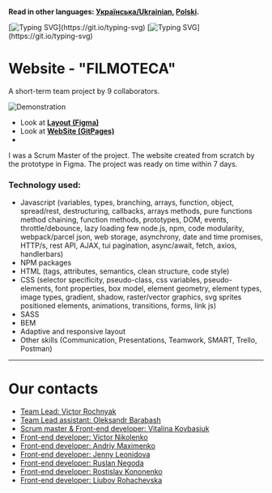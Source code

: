 **Read in other languages: [Українська/Ukrainian](README.uk.md), [Polski](README.pl.md).**

[![Typing SVG](https://readme-typing-svg.herokuapp.com?color=%2336BCF7&lines=This+is+our+team+project+.)](https://git.io/typing-svg)
[![Typing SVG](https://readme-typing-svg.herokuapp.com?color=%2336BCF7&lines=We+are+"+MAGIC+OUTSIDE+HOGWARTS+")](https://git.io/typing-svg)

# Website - "FILMOTECA"
A short-term team project by 9 collaborators.

![Demonstration](https://github.com/Victor-Rochnyak/Filmoteka/blob/main/src/images/demonstration/demo1.png)


- Look at [**Layout (Figma)**](<https://www.figma.com/file/HQe3RRxC8g01HNSSPBuNy1/Filmoteka-(Copy)-(Copy)-(Copy)?node-id=50631%3A2>)
- Look at [**WebSite (GitPages)**]((https://victor-rochnyak.github.io/Filmoteka/))
-

I was a Scrum  Master of the project.
The website created from scratch by the prototype in Figma.
The project was ready on time within 7 days.

### Technology used:

 * Javascript (variables, types, branching, arrays, function, object,
spread/rest, destructuring, callbacks, arrays methods, pure functions
method chaining,  function methods, prototypes, DOM, events, throttle/debounce, lazy loading
few node.js, npm, code modularity, webpack/parcel
json, web storage, asynchrony, date and time
promises, HTTP/s, rest API, AJAX, tui pagination, async/await, fetch, axios, handlerbars) <br/>
 * NPM packages <br/>
 * HTML (tags, attributes, semantics, clean structure, code style) <br/>
 * CSS (selector specificity, pseudo-class, css variables, pseudo-elements,
font properties, box model, element geometry, element types,
image types, gradient, shadow, raster/vector graphics, svg sprites
positioned elements, animations, transitions, forms, link js) <br/>
 * SASS <br/>
 * BEM  <br/>
 * Adaptive and responsive layout <br/>
 * Other skills (Communication, Presentations, Teamwork, SMART, Trello, Postman) <br/>

---
# Our contacts
* [ Team Lead: Victor Rochnyak](https://github.com/Victor-Rochnyak)
* [ Team Lead assistant: Oleksandr Barabash](https://github.com/OleksandrB93)
* [ Scrum master & Front-end developer: Vitalina Kovbasiuk](https://github.com/VitalinaKovbasiuk)
* [ Front-end developer: Victor Nikolenko](https://github.com/victor1982nik)
* [ Front-end developer: Andriy Maximenko](https://github.com/shevalie30)
* [ Front-end developer: Jenny Leonidova](https://github.com/Jenny85185)
* [ Front-end developer: Ruslan Negoda](https://github.com/RuslanNegoda1989Arjuna)
* [ Front-end developer: Rostislav Kononenko](https://github.com/rastikon)
* [ Front-end developer: Liubov Rohachevska](https://github.com/Liubov555)
